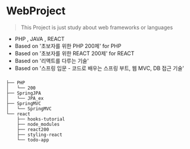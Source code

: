 # WebProject
> This Project is just study about web frameworks or languages
* PHP , JAVA , REACT
* Based on '초보자를 위한 PHP 200제' for PHP
* Based on '초보자를 위한 REACT 200제' for REACT
* Based on '리액트를 다루는 기술'
* Based on '스프링 입문 - 코드로 배우는 스프링 부트, 웹 MVC, DB 접근 기술'

### 
```
├── PHP
│   └── 200
├── SpringJPA
│   └── JPA_ex
├── SpringMVC
│   └── SpringMVC
└── react
    ├── hooks-tutorial
    ├── node_modules
    ├── react200
    ├── styling-react
    └── todo-app
```
